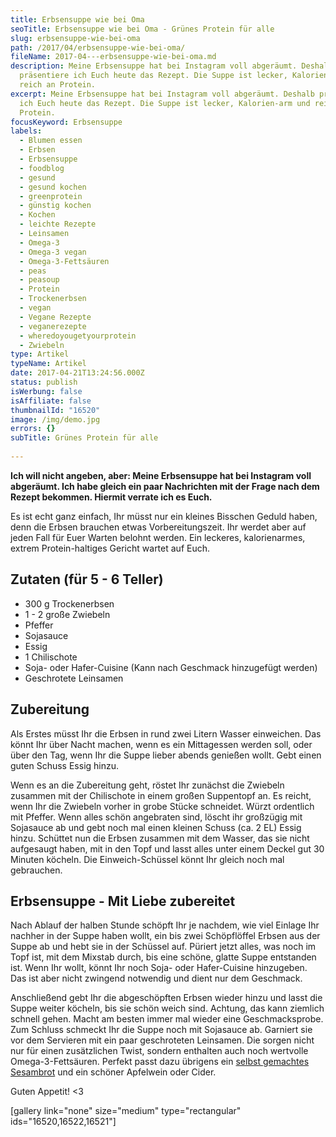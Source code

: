 ```yaml
---
title: Erbsensuppe wie bei Oma
seoTitle: Erbsensuppe wie bei Oma - Grünes Protein für alle
slug: erbsensuppe-wie-bei-oma
path: /2017/04/erbsensuppe-wie-bei-oma/
fileName: 2017-04---erbsensuppe-wie-bei-oma.md
description: Meine Erbsensuppe hat bei Instagram voll abgeräumt. Deshalb
  präsentiere ich Euch heute das Rezept. Die Suppe ist lecker, Kalorien-arm und
  reich an Protein.
excerpt: Meine Erbsensuppe hat bei Instagram voll abgeräumt. Deshalb präsentiere
  ich Euch heute das Rezept. Die Suppe ist lecker, Kalorien-arm und reich an
  Protein.
focusKeyword: Erbsensuppe
labels:
  - Blumen essen
  - Erbsen
  - Erbsensuppe
  - foodblog
  - gesund
  - gesund kochen
  - greenprotein
  - günstig kochen
  - Kochen
  - leichte Rezepte
  - Leinsamen
  - Omega-3
  - Omega-3 vegan
  - Omega-3-Fettsäuren
  - peas
  - peasoup
  - Protein
  - Trockenerbsen
  - vegan
  - Vegane Rezepte
  - veganerezepte
  - wheredoyougetyourprotein
  - Zwiebeln
type: Artikel
typeName: Artikel
date: 2017-04-21T13:24:56.000Z
status: publish
isWerbung: false
isAffiliate: false
thumbnailId: "16520"
image: /img/demo.jpg
errors: {}
subTitle: Grünes Protein für alle
  
---
```


**Ich will nicht angeben, aber: Meine Erbsensuppe hat bei Instagram voll
abgeräumt. Ich habe gleich ein paar Nachrichten mit der Frage nach dem Rezept
bekommen. Hiermit verrate ich es Euch.**

Es ist echt ganz einfach, Ihr müsst nur ein kleines Bisschen Geduld haben, denn
die Erbsen brauchen etwas Vorbereitungszeit. Ihr werdet aber auf jeden Fall für
Euer Warten belohnt werden. Ein leckeres, kalorienarmes, extrem Protein-haltiges
Gericht wartet auf Euch.

## Zutaten (für 5 - 6 Teller)

- 300 g Trockenerbsen
- 1 - 2 große Zwiebeln
- Pfeffer
- Sojasauce
- Essig
- 1 Chilischote
- Soja- oder Hafer-Cuisine (Kann nach Geschmack hinzugefügt werden)
- Geschrotete Leinsamen

## Zubereitung

Als Erstes müsst Ihr die Erbsen in rund zwei Litern Wasser einweichen. Das könnt
Ihr über Nacht machen, wenn es ein Mittagessen werden soll, oder über den Tag,
wenn Ihr die Suppe lieber abends genießen wollt. Gebt einen guten Schuss Essig
hinzu.

Wenn es an die Zubereitung geht, röstet Ihr zunächst die Zwiebeln zusammen mit
der Chilischote in einem großen Suppentopf an. Es reicht, wenn Ihr die Zwiebeln
vorher in grobe Stücke schneidet. Würzt ordentlich mit Pfeffer. Wenn alles schön
angebraten sind, löscht ihr großzügig mit Sojasauce ab und gebt noch mal einen
kleinen Schuss (ca. 2 EL) Essig hinzu. Schüttet nun die Erbsen zusammen mit dem
Wasser, das sie nicht aufgesaugt haben, mit in den Topf und lasst alles unter
einem Deckel gut 30 Minuten köcheln. Die Einweich-Schüssel könnt Ihr gleich noch
mal gebrauchen.

## Erbsensuppe - Mit Liebe zubereitet

Nach Ablauf der halben Stunde schöpft Ihr je nachdem, wie viel Einlage Ihr
nachher in der Suppe haben wollt, ein bis zwei Schöpflöffel Erbsen aus der Suppe
ab und hebt sie in der Schüssel auf. Püriert jetzt alles, was noch im Topf ist,
mit dem Mixstab durch, bis eine schöne, glatte Suppe entstanden ist. Wenn Ihr
wollt, könnt Ihr noch Soja- oder Hafer-Cuisine hinzugeben. Das ist aber nicht
zwingend notwendig und dient nur dem Geschmack.

Anschließend gebt Ihr die abgeschöpften Erbsen wieder hinzu und lasst die Suppe
weiter köcheln, bis sie schön weich sind. Achtung, das kann ziemlich schnell
gehen. Macht am besten immer mal wieder eine Geschmacksprobe. Zum Schluss
schmeckt Ihr die Suppe noch mit Sojasauce ab. Garniert sie vor dem Servieren mit
ein paar geschroteten Leinsamen. Die sorgen nicht nur für einen zusätzlichen
Twist, sondern enthalten auch noch wertvolle Omega-3-Fettsäuren. Perfekt passt
dazu übrigens ein
[selbst gemachtes Sesambrot](/2017/04/sesambrot-kichererbsenmehl/) und ein
schöner Apfelwein oder Cider.

Guten Appetit! &lt;3

[gallery link="none" size="medium" type="rectangular" ids="16520,16522,16521"]

  